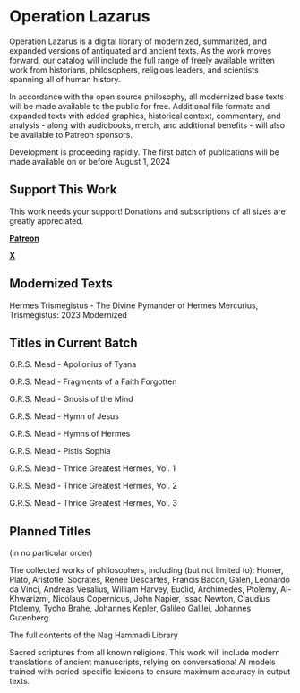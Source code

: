 # Operation Lazarus

Operation Lazarus is a digital library of modernized, summarized, and expanded versions of antiquated and ancient texts. As the work moves forward, our catalog will include the full range of freely available written work from historians, philosophers, religious leaders, and scientists spanning all of human history.

In accordance with the open source philosophy, all modernized base texts will be made available to the public for free. Additional file formats and expanded texts with added graphics, historical context, commentary, and analysis - along with audiobooks, merch, and additional benefits - will also be available to Patreon sponsors.

Development is proceeding rapidly. The first batch of publications will be made available on or before August 1, 2024

## Support This Work

This work needs your support! Donations and subscriptions of all sizes are greatly appreciated.

**[Patreon](https://www.patreon.com/OperationLazarus)**

**[X](https://x.com/FreemanWriting/status/1808994818586005798)**

## Modernized Texts

Hermes Trismegistus - The Divine Pymander of Hermes Mercurius, Trismegistus: 2023 Modernized

## Titles in Current Batch

G.R.S. Mead - Apollonius of Tyana

G.R.S. Mead - Fragments of a Faith Forgotten

G.R.S. Mead - Gnosis of the Mind

G.R.S. Mead - Hymn of Jesus

G.R.S. Mead - Hymns of Hermes

G.R.S. Mead - Pistis Sophia

G.R.S. Mead - Thrice Greatest Hermes, Vol. 1

G.R.S. Mead - Thrice Greatest Hermes, Vol. 2

G.R.S. Mead - Thrice Greatest Hermes, Vol. 3

## Planned Titles

(in no particular order)

The collected works of philosophers, including (but not limited to): Homer, Plato, Aristotle, Socrates, Renee Descartes, Francis Bacon, Galen, Leonardo da Vinci, Andreas Vesalius, William Harvey, Euclid, Archimedes, Ptolemy, Al-Khwarizmi, Nicolaus Copernicus, John Napier, Issac Newton, Claudius Ptolemy, Tycho Brahe, Johannes Kepler, Galileo Galilei, Johannes Gutenberg.

The full contents of the Nag Hammadi Library

Sacred scriptures from all known religions. This work will include modern translations of ancient manuscripts, relying on conversational AI models trained with period-specific lexicons to ensure maximum accuracy in output texts.

